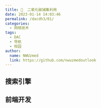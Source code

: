 ```yaml
---
title: 🌳  二氧化碳捕集利用
date: 2023-01-14 14:03:46
permalink: /dacdh3/01/
categories: 
  - 网络技术
tags: 
  - DAC
  - 导航
  - 校园
author: 
  name: NWUzmed
  link: https://github.com/nwuzmedoutlook
---
```


## 搜索引擎

<ClientOnly>
  <Card :cardData="cardData0" :cardListSize=4 carTitlColor="#000" carHoverColor="#000" />
</ClientOnly>

## 前端开发

<ClientOnly>
  <Card :cardData="cardData1" :cardListSize=4 carTitlColor="#000" carHoverColor="#000" />
</ClientOnly>

<script>
export default {
  data() {
    return {
      cardData0: [
        {
          id: "0",
          cardSrc: "http://www.baidu.com/",
          cardName: "百度",
          cardContent:
            "百度——全球最大的中文搜索引擎及最大的中文网站，全球领先的人工智能公司",
        },
{cardSrc: "https://cn.globalccsinstitute.com/", cardImgSrc: "https://api.xinac.net/icon/?url=https://cn.globalccsinstitute.com/", cardName: "全球碳捕集与封存研究院", cardContent: "全球领先的碳捕集与封存智库",},
{cardSrc: "https://navi.co2.press/index.html", cardImgSrc: "https://api.xinac.net/icon/?url=https://navi.co2.press/index.html", cardName: "碳导航", cardContent: "碳行业资源聚合导航网站",},
{cardSrc: "http://thzx.tanhui360.com/", cardImgSrc: "https://api.xinac.net/icon/?url=http://thzx.tanhui360.com/", cardName: "碳汇新闻", cardContent: "每日更新碳汇新闻",},
{cardSrc: "http://www.tanjiaoyi.com/", cardImgSrc: "https://api.xinac.net/icon/?url=http://www.tanjiaoyi.com/", cardName: "中国碳交易网", cardContent: "碳排放配额/CCER碳指标交易市场买卖行情价格与碳资产开发管理的行业门户官方网站",},
{cardSrc: "http://www.cityghg.com/", cardImgSrc: "https://api.xinac.net/icon/?url=http://www.cityghg.com/", cardName: "城市温室气体", cardContent: "致力于发布中国高空间分辨率网格数据（CHRED）和城市温室气体清单数据最新进展，应对气候变化原创理论方法和应用实践，以及中国城市温室气体工作组动态。",},
{cardSrc: "https://news.un.org/zh/news/topic/climate-change", cardImgSrc: "https://api.xinac.net/icon/?url=https://news.un.org/zh/news/topic/climate-change", cardName: "气候变化", cardContent: "联合国新闻",},
{cardSrc: "https://unfccc.int/", cardImgSrc: "https://api.xinac.net/icon/?url=https://unfccc.int/", cardName: "UNFCCC", cardContent: "联合国气候变化框架公约",},
{cardSrc: "https://www.unep.org/zh-hans", cardImgSrc: "https://api.xinac.net/icon/?url=https://www.unep.org/zh-hans", cardName: "UNEP", cardContent: "UN Environment Programme",},
{cardSrc: "https://www.ipcc.ch/", cardImgSrc: "https://api.xinac.net/icon/?url=https://www.ipcc.ch/", cardName: "IPCC", cardContent: "Intergovernmental Panel on Climate Change",},
{cardSrc: "https://energyandcleanair.org/zh/frontpage/", cardImgSrc: "https://api.xinac.net/icon/?url=https://energyandcleanair.org/zh/frontpage/", cardName: "能源与清洁空气研究中心", cardContent: "专注于研究空气污染的变化趋势、成因、公众健康影响以及相关解决方案",},
{cardSrc: "https://public.wmo.int/en", cardImgSrc: "https://api.xinac.net/icon/?url=https://public.wmo.int/en", cardName: "World Meteorological Organization", cardContent: "世界气象组织",},
{cardSrc: "https://www.climeworks.com/", cardImgSrc: "https://api.xinac.net/icon/?url=https://www.climeworks.com/", cardName: "Climeworks", cardContent: "Climeworks offers a technology to reverse climate change.",},
{cardSrc: "https://carbonengineering.com/", cardImgSrc: "https://api.xinac.net/icon/?url=https://carbonengineering.com/", cardName: "Carbon Engineering", cardContent: "Direct Air Capture of CO2",},
{cardSrc: "https://globalthermostat.com/", cardImgSrc: "https://api.xinac.net/icon/?url=https://globalthermostat.com/", cardName: "Global Thermostat", cardContent: "A carbon negative solution",},
{cardSrc: "https://verdox.com/", cardImgSrc: "https://api.xinac.net/icon/?url=https://verdox.com/", cardName: "Verdox", cardContent: "电动除碳",},
{cardSrc: "https://www.sustaera.com/", cardImgSrc: "https://api.xinac.net/icon/?url=https://www.sustaera.com/", cardName: "Sustaera", cardContent: "加入我们恢复地球碳平衡的使命",},
{cardSrc: "https://www.heirloomcarbon.com/", cardImgSrc: "https://api.xinac.net/icon/?url=https://www.heirloomcarbon.com/", cardName: "Heirloom", cardContent: "Restoring balance to our atmosphere.",},
{cardSrc: "https://www.iea.org/", cardImgSrc: "https://api.xinac.net/icon/?url=https://www.iea.org/", cardName: "IEA", cardContent: "International Energy Agency",},
{cardSrc: "https://ccus.nwu.edu.cn/", cardImgSrc: "https://api.xinac.net/icon/?url=https://ccus.nwu.edu.cn/", cardName: "二氧化碳捕集与封存技术国家地方联合工程研究中心", cardContent: "西北大学",},
{cardSrc: "http://www.gdccus.org/", cardImgSrc: "https://api.xinac.net/icon/?url=http://www.gdccus.org/", cardName: "中英（广东）CCUS中心", cardContent: "广东南方碳捕集与封存产业中心",},
{cardSrc: "http://ccsrc.sjtu.edu.cn/CN/Default.aspx", cardImgSrc: "https://api.xinac.net/icon/?url=http://ccsrc.sjtu.edu.cn/CN/Default.aspx", cardName: "碳捕集与封存研究中心（上海）", cardContent: "上海交通大学",},
{cardSrc: "https://www.sccs.org.uk/", cardImgSrc: "https://api.xinac.net/icon/?url=https://www.sccs.org.uk/", cardName: "Scottish Carbon Capture & Storage", cardContent: "苏格兰碳捕集与封存研究中心",},
{cardSrc: "http://www.co2science.org/", cardImgSrc: "https://api.xinac.net/icon/?url=http://www.co2science.org/", cardName: "CO2 Science", cardContent: "二氧化碳与全球变化研究中心",},
{cardSrc: "https://www.climatewatchdata.org/", cardImgSrc: "https://api.xinac.net/icon/?url=https://www.climatewatchdata.org/", cardName: "Climate Watch", cardContent: "温室气体排放数据和可视化",},
{cardSrc: "https://www.bp.com/", cardImgSrc: "https://api.xinac.net/icon/?url=https://www.bp.com/", cardName: "bp", cardContent: "Our purpose is reimagining energy for people and our planet.",},
{cardSrc: "https://www.carboncapturejournal.com/allnews.aspx", cardImgSrc: "https://api.xinac.net/icon/?url=https://www.carboncapturejournal.com/allnews.aspx", cardName: "Carbon Capture Journal", cardContent: "碳捕集期刊",},
{cardSrc: "https://www.carboncycle.org/", cardImgSrc: "https://api.xinac.net/icon/?url=https://www.carboncycle.org/", cardName: "Carbon Cycle Institute", cardContent: "碳农业和可再生牧场管理",},
{cardSrc: "https://www.netl.doe.gov/", cardImgSrc: "https://api.xinac.net/icon/?url=https://www.netl.doe.gov/", cardName: "CARBON STORAGE PROGRAM", cardContent: "美国能源部/国家能源技术实验室碳储存计划",},
{cardSrc: "http://www.zeroco2.no/", cardImgSrc: "https://api.xinac.net/icon/?url=http://www.zeroco2.no/", cardName: "zeroCO2", cardContent: "零排放组织",},
{cardSrc: "http://sequestration.mit.edu/", cardImgSrc: "https://api.xinac.net/icon/?url=http://sequestration.mit.edu/", cardName: "Carbon Capture & Sequestration Technologies @ MIT", cardContent: "麻省理工学院碳捕集与封存技术",},
{cardSrc: "https://rodaleinstitute.org/", cardImgSrc: "https://api.xinac.net/icon/?url=https://rodaleinstitute.org/", cardName: "Rodale Institute", cardContent: "有机农业研究的先驱",},
{cardSrc: "http://www.growincity.com/", cardImgSrc: "https://api.xinac.net/icon/?url=http://www.growincity.com/", cardName: "城农", cardContent: "Growin'City",},
{cardSrc: "http://140.143.189.230:8000/", cardImgSrc: "https://api.xinac.net/icon/?url=http://140.143.189.230:8000/", cardName: "农村清洁取暖温室气体与大气污染物协同控制模型", cardContent: "农村清洁取暖温室气体与大气污染物协同控制模型",},
{cardSrc: "http://wxccg.cityghg.com/charts/chartsList", cardImgSrc: "https://api.xinac.net/icon/?url=http://wxccg.cityghg.com/charts/chartsList", cardName: "中国城市温室气体可视化V1.0", cardContent: "中国城市温室气体可视化V1.0",},
{cardSrc: "https://wxccg.cityghg.com/geo/#!g_vs=!13022924.579786267!4803034.173490382!1185.4472926805663!0", cardImgSrc: "https://api.xinac.net/icon/?url=https://wxccg.cityghg.com/geo/#!g_vs=!13022924.579786267!4803034.173490382!1185.4472926805663!0", cardName: "中国高空间分辨率温室气体在线平台（CHRED）", cardContent: "中国高空间分辨率温室气体在线平台（CHRED）",},
{cardSrc: "http://www.breathingearth.net/", cardImgSrc: "https://api.xinac.net/icon/?url=http://www.breathingearth.net/", cardName: "Breathingearth", cardContent: "CO2, birth & death rates by country, simulated real-time",},
{cardSrc: "https://www.carboncure.com/", cardImgSrc: "https://api.xinac.net/icon/?url=https://www.carboncure.com/", cardName: "CarbonCure's Concrete Solution", cardContent: "Concrete Technology Reducing Carbon Impact",},
{cardSrc: "https://www.ceads.net.cn/", cardImgSrc: "https://api.xinac.net/icon/?url=https://www.ceads.net.cn/", cardName: "CEADs", cardContent: "中国碳核算数据库",},
{cardSrc: "http://www.chinacarbon.info/", cardImgSrc: "https://api.xinac.net/icon/?url=http://www.chinacarbon.info/", cardName: "China Carbon Forum", cardContent: "中国碳论坛",},
{cardSrc: "https://carbonmonitor.org.cn/", cardImgSrc: "https://api.xinac.net/icon/?url=https://carbonmonitor.org.cn/", cardName: "Carbon Monitor", cardContent: "全球实时碳数据",},
{cardSrc: "https://www.carbonmarketdata.com/zh_CN/shou-ye", cardImgSrc: "https://api.xinac.net/icon/?url=https://www.carbonmarketdata.com/zh_CN/shou-ye", cardName: "碳市场数据", cardContent: "碳排放交易数据库",},
{cardSrc: "https://www.huanbao-world.com/", cardImgSrc: "https://api.xinac.net/icon/?url=https://www.huanbao-world.com/", cardName: "国际环保在线", cardContent: "国际环保新闻 国际环保展 展会资讯 最新环保新闻",},
{cardSrc: "http://www.huanjing100.com/", cardImgSrc: "https://api.xinac.net/icon/?url=http://www.huanjing100.com/", cardName: "中国环境100文库", cardContent: "打造低碳环保行业课件PPT文档数据库权威平台",},
{cardSrc: "http://www.ncsc.org.cn/", cardImgSrc: "https://api.xinac.net/icon/?url=http://www.ncsc.org.cn/", cardName: "国家气候战略中心", cardContent: "国家应对气候变化战略研究和国际合作中心",},
{cardSrc: "http://www.mee.gov.cn/hjzl/", cardImgSrc: "https://api.xinac.net/icon/?url=http://www.mee.gov.cn/hjzl/", cardName: "环境质量相关报告", cardContent: "中华人民共和国生态环境部",},
{cardSrc: "http://www.chinaets.cn/front", cardImgSrc: "https://api.xinac.net/icon/?url=http://www.chinaets.cn/front", cardName: "全国碳交易能力建设培训中心", cardContent: "为健全碳市场配套机制、培育能力建设队伍、支撑全国碳市场健康发展而设立的综合性服务平台。",},
{cardSrc: "http://www.sinocarbon.cn/", cardImgSrc: "https://api.xinac.net/icon/?url=http://www.sinocarbon.cn/", cardName: "中创碳投", cardContent: "通过市场机制解决环境问题，做“人与环境”的链接",},
{cardSrc: "https://worldmrio.com/footprints/carbon/", cardImgSrc: "https://api.xinac.net/icon/?url=https://worldmrio.com/footprints/carbon/", cardName: "Carbon Footprint", cardContent: "Carbon Footprint of Nations",},
{cardSrc: "http://www.chinageoss.cn/dsp/home/index.jsp", cardImgSrc: "https://api.xinac.net/icon/?url=http://www.chinageoss.cn/dsp/home/index.jsp", cardName: "国家综合地球观测数据共享平台", cardContent: "中华人民共和国科学技术部国家遥感中心",},
{cardSrc: "http://www.ccchina.org.cn/", cardImgSrc: "https://api.xinac.net/icon/?url=http://www.ccchina.org.cn/", cardName: "中国气候变化信息网", cardContent: "国家应对气候变化战略研究和国际合作中心",},
{cardSrc: "https://co2.jamesep.com/", cardImgSrc: "https://api.xinac.net/icon/?url=https://co2.jamesep.com/", cardName: "碳卫士", cardContent: "碳计算器,碳排放量算器,碳足迹计算器,个人碳计算器,碳足迹过算器的网址,个人碳足迹计算器,低碳计算器,挂碳量计算器,碳排放量计算器,中国碳排放计算器,碳足迹计算器在线,用碳足迹计算器测出自己的碳足迹,废钢降碳计算器,衣食住行碳足迹计算器,碳计算器app,碳排放计算器哪个网站好",},
{cardSrc: "https://www.carbonbrief.org/", cardImgSrc: "https://api.xinac.net/icon/?url=https://www.carbonbrief.org/", cardName: "Carbon Brief", cardContent: "Clear on climate",},
{cardSrc: "https://www.maitanw.com/", cardImgSrc: "https://api.xinac.net/icon/?url=https://www.maitanw.com/", cardName: "卖碳网", cardContent: "碳交易综合门户资讯网",},
{cardSrc: "http://www.carbonstop.net/", cardImgSrc: "https://api.xinac.net/icon/?url=http://www.carbonstop.net/", cardName: "碳阻迹", cardContent: "中国第一家专注于碳管理的软件及咨询服务提供商",},
{cardSrc: "https://cap.westlake.edu.cn/index.htm", cardImgSrc: "https://api.xinac.net/icon/?url=https://cap.westlake.edu.cn/index.htm", cardName: "人工光合作用与太阳能燃料中心", cardContent: "西湖大学",},
{cardSrc: "http://www.cycan.org/index", cardImgSrc: "https://api.xinac.net/icon/?url=http://www.cycan.org/index", cardName: "青年应对气候变化行动网络", cardContent: "推动青年及公众为应对气候变化做出立即的行动和卓有成效的改变。",},
{cardSrc: "https://www.carbonhrss.com/", cardImgSrc: "https://api.xinac.net/icon/?url=https://www.carbonhrss.com/", cardName: "碳中和人才平台", cardContent: "领先的碳中和人才服务平台",},
{cardSrc: "https://www.dirt-to-dinner.com/", cardImgSrc: "https://api.xinac.net/icon/?url=https://www.dirt-to-dinner.com/", cardName: "Dirt-to-Dinner", cardContent: "Connecting you with our food system and its value in our daily lives — from dirt to dinner.",},
{cardSrc: "https://www.agrivi.com/", cardImgSrc: "https://api.xinac.net/icon/?url=https://www.agrivi.com/", cardName: "AGRIVI", cardContent: "领先的数字农业农场管理软件",},
{cardSrc: "https://climatechangeconnection.org/", cardImgSrc: "https://api.xinac.net/icon/?url=https://climatechangeconnection.org/", cardName: "Climate Change Connection", cardContent: "Connecting Manitobans to climate change facts and solutions",},
{cardSrc: "https://www.myclimate.org/", cardImgSrc: "https://api.xinac.net/icon/?url=https://www.myclimate.org/", cardName: "myclimate", cardContent: "your partner for climate protection",},
{cardSrc: "http://www.co2rr.cn/", cardImgSrc: "https://api.xinac.net/icon/?url=http://www.co2rr.cn/", cardName: "二氧化碳还原网", cardContent: "这是一个专门为二氧化碳还原(CO2RR) 搭建的网站服务平台！",},
{cardSrc: "https://icapcarbonaction.com/zh/", cardImgSrc: "https://api.xinac.net/icon/?url=https://icapcarbonaction.com/zh/", cardName: "ICAP", cardContent: "国际碳行动伙伴组织（International Carbon International Carbon Action Partnership，ICAP）",},
{cardSrc: "http://www.ideacarbon.org/", cardImgSrc: "https://api.xinac.net/icon/?url=http://www.ideacarbon.org/", cardName: "碳道", cardContent: "专注绿色低碳能源投资，提供头条资讯、策略分析和碳金融信息。",},
{cardSrc: "https://www.ipe.org.cn/index.html", cardImgSrc: "https://api.xinac.net/icon/?url=https://www.ipe.org.cn/index.html", cardName: "公众环境研究中心", cardContent: "找回碧水蓝天，保护地球家园",},
{cardSrc: "https://www.airproducts.com/gases/carbon-dioxide", cardImgSrc: "https://api.xinac.net/icon/?url=https://www.airproducts.com/gases/carbon-dioxide", cardName: "Air Products", cardContent: "Applications  Filter by Industry or Segment",},
{cardSrc: "https://www.dutchgreenhouses.com/en/", cardImgSrc: "https://api.xinac.net/icon/?url=https://www.dutchgreenhouses.com/en/", cardName: "DutchGreenhouses", cardContent: "The Dutch Approach to Greenhouses",},

      ],
      
      cardData1: [
        {
          id: "1",
          cardSrc: "https://cn.vuejs.org/",
          cardImgSrc:
            "https://cdn.staticaly.com/gh/Kele-Bingtang/static@master/img/tools/20220105001047.png",
          cardName: "Vue",
          cardContent: "渐进式 JavaScript 框架",
        },
        {cardSrc: "https://element.eleme.cn/#/zh-CN/", cardImgSrc: "https://cdn.staticaly.com/gh/Kele-Bingtang/static@master/img/tools/20220105001602.png", cardName: "Element-UI", cardContent: "Element，一套为开发者、设计师和产品经理准备的基于 Vue 的桌面端组件库",},
        {cardSrc: "https://www.baidu.com/", cardImgSrc: "https://api.xinac.net/icon/?url=https://www.baidu.com", cardName: "百度", cardContent: "全球最大的中文搜索引擎",},
      ],
    };
  },
};
</script>
